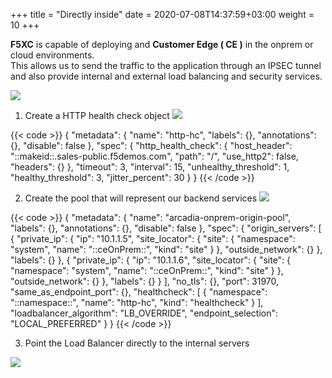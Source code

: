 +++
title = "Directly inside"
date = 2020-07-08T14:37:59+03:00
weight = 10
+++

**F5XC** is capable of deploying and **Customer Edge ( CE )** in the onprem or cloud environments.  
This allows us to send the traffic to the application through an IPSEC tunnel and also provide internal and external load balancing and security services.

![](/images/diagrams/Slide3.PNG)

1. Create a HTTP health check object
![](/images/6/Slide1.PNG)


{{< code >}}
{
  "metadata": {
    "name": "http-hc",
    "labels": {},
    "annotations": {},
    "disable": false
  },
  "spec": {
    "http_health_check": {
      "host_header": "::makeid::.sales-public.f5demos.com",
      "path": "/",
      "use_http2": false,
      "headers": {}
    },
    "timeout": 3,
    "interval": 15,
    "unhealthy_threshold": 1,
    "healthy_threshold": 3,
    "jitter_percent": 30
  }
}
{{< /code >}} 

2. Create the pool that will represent our backend services
![](/images/6/Slide2.PNG)

{{< code >}}
{
  "metadata": {
    "name": "arcadia-onprem-origin-pool",
    "labels": {},
    "annotations": {},
    "disable": false
  },
  "spec": {
    "origin_servers": [
      {
        "private_ip": {
          "ip": "10.1.1.5",
          "site_locator": {
            "site": {
              "namespace": "system",
              "name": "::ceOnPrem::",
              "kind": "site"
            }
          },
          "outside_network": {}
        },
        "labels": {}
      },
      {
        "private_ip": {
          "ip": "10.1.1.6",
          "site_locator": {
            "site": {
              "namespace": "system",
              "name": "::ceOnPrem::",
              "kind": "site"
            }
          },
          "outside_network": {}
        },
        "labels": {}
      }
    ],
    "no_tls": {},
    "port": 31970,
    "same_as_endpoint_port": {},
    "healthcheck": [
      {
        "namespace": "::namespace::",
        "name": "http-hc",
        "kind": "healthcheck"
      }
    ],
    "loadbalancer_algorithm": "LB_OVERRIDE",
    "endpoint_selection": "LOCAL_PREFERRED"
  }
}
{{< /code >}} 



3. Point the Load Balancer directly to the internal servers

![](/images/6/Slide3.PNG)
